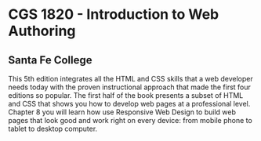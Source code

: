 # CGS 1820 - Introduction to Web Authoring

## Santa Fe College

This 5th edition integrates all the HTML and CSS skills that a web developer needs today with the proven instructional approach that made the first four editions so popular. The first half of the book presents a subset of HTML and CSS that shows you how to develop web pages at a professional level. Chapter 8 you will learn how use Responsive Web Design to build web pages that look good and work right on every device: from mobile phone to tablet to desktop computer.
